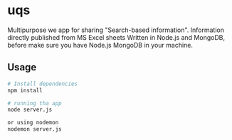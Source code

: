 # uqs
Multipurpose we app for sharing "Search-based information". Information directly published from MS Excel sheets
Written in Node.js and MongoDB, before make sure you have Node.js MongoDB in your machine. 

## Usage

``` bash
# Install dependencies
npm install

# running tha app
node server.js

or using nodemon
nodemon server.js

